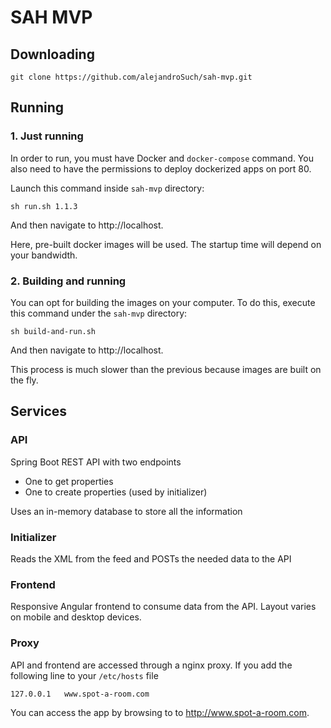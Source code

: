 # SAH MVP

## Downloading

```
git clone https://github.com/alejandroSuch/sah-mvp.git
```

## Running

### 1. Just running

In order to run, you must have Docker and `docker-compose` command. You also need to have the permissions to deploy dockerized apps on port 80.

Launch this command inside `sah-mvp` directory:

```
sh run.sh 1.1.3
```

And then navigate to http://localhost.

Here, pre-built docker images will be used. The startup time will depend on your bandwidth.

### 2. Building and running

You can opt for building the images on your computer. To do this, execute this command under the `sah-mvp` directory:

```
sh build-and-run.sh
```

And then navigate to http://localhost.

This process is much slower than the previous because images are built on the fly.

## Services

### API

Spring Boot REST API with two endpoints
- One to get properties
- One to create properties (used by initializer)

Uses an in-memory database to store all the information

### Initializer

Reads the XML from the feed and POSTs the needed data to the API

### Frontend

Responsive Angular frontend to consume data from the API. Layout varies on mobile and desktop devices.

### Proxy

API and frontend are accessed through a nginx proxy. If you add the following line to your `/etc/hosts` file

```
127.0.0.1	www.spot-a-room.com
```

You can access the app by browsing to to http://www.spot-a-room.com.
